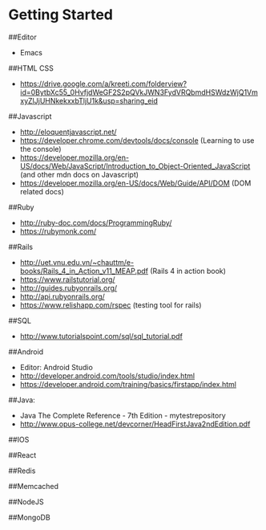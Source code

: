 # Getting Started

##Editor
* Emacs


##HTML CSS
* https://drive.google.com/a/kreeti.com/folderview?id=0BytbXc55_0HvfjdWeGF2S2pQVkJWN3FydVRQbmdHSWdzWjQ1VmxyZlJjUHNkekxxbTljU1k&usp=sharing_eid

##Javascript
* http://eloquentjavascript.net/
* https://developer.chrome.com/devtools/docs/console (Learning to use the console)
* https://developer.mozilla.org/en-US/docs/Web/JavaScript/Introduction_to_Object-Oriented_JavaScript (and other mdn docs on Javascript)
* https://developer.mozilla.org/en-US/docs/Web/Guide/API/DOM (DOM related docs)


##Ruby
* http://ruby-doc.com/docs/ProgrammingRuby/
* https://rubymonk.com/


##Rails
* http://uet.vnu.edu.vn/~chauttm/e-books/Rails_4_in_Action_v11_MEAP.pdf  (Rails 4 in action book)
* https://www.railstutorial.org/
* http://guides.rubyonrails.org/
* http://api.rubyonrails.org/
* https://www.relishapp.com/rspec (testing tool for rails)

##SQL
* http://www.tutorialspoint.com/sql/sql_tutorial.pdf 


##Android
* Editor:  Android Studio
* http://developer.android.com/tools/studio/index.html
* https://developer.android.com/training/basics/firstapp/index.html

##Java:
* Java The Complete Reference - 7th Edition - mytestrepository
* http://www.opus-college.net/devcorner/HeadFirstJava2ndEdition.pdf

##IOS

##React

##Redis

##Memcached

##NodeJS

##MongoDB
